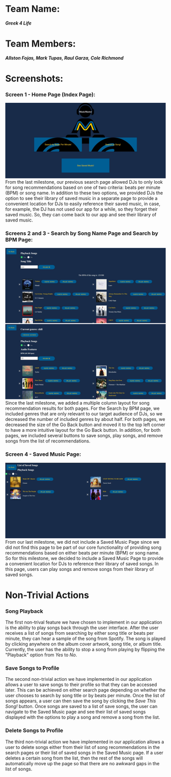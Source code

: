 # Team Name: 
___Greek 4 Life___

# Team Members: 
___Allston Fojas, Mark Tupas, Raul Garza, Cole Richmond___

# Screenshots:
### Screen 1 - Home Page (Index Page):
![Screenshot](/milestone4_pics/index.JPG)
From the last milestone, our previous search page allowed DJs to only look for song recommendations based on one of two criteria: beats per minute (BPM) or song name. In addition to these two options, we provided DJs the option to see their library of saved music in a separate page to provide a convenient location for DJs to easily reference their saved music, in case, for example, the DJ has not used our app for a while, so they forget their saved music. So, they can come back to our app and see their library of saved music.

### Screens 2 and 3 - Search by Song Name Page and Search by BPM Page:
![Screenshot](/milestone4_pics/search_by_song.JPG)
![Screenshot](/milestone4_pics/search_by_bpm.JPG)
Since the last milestone, we added a multiple column layout for song recommendation results for both pages. For the Search by BPM page, we included genres that are only relevant to our target audience of DJs, so we decreased the number of included genres by about half. For both pages, we decreased the size of the Go Back button and moved it to the top left corner to have a more intuitive layout for the Go Back button. In addition, for both pages, we included several buttons to save songs, play songs, and remove songs from the list of recommendations.

### Screen 4 - Saved Music Page:
![Screenshot](/milestone4_pics/saved_music.JPG)
From our last milestone, we did not include a Saved Music Page since we did not find this page to be part of our core functionality of providing song recommendations based on either beats per minute (BPM) or song name. So for this milestone, we decided to include a Saved Music Page to provide a convenient location for DJs to reference their library of saved songs. In this page, users can play songs and remove songs from their library of saved songs.

# Non-Trivial Actions

### Song Playback

The first non-trival feature we have chosen to implement in our application is the ability to play songs back through the user interface. After the user receives a list of songs from searching by either song title or beats per minute, they can hear a sample of the song from Spotify. The song is played by clicking anywhere on the album cover artwork, song title, or album title. Currently, the user has the ability to stop a song from playing by flipping the "Playback" option from *Yes* to *No*.

### Save Songs to Profile

The second non-trivial action we have implemented in our application allows a user to save songs to their profile so that they can be accessed later. This can be achieved on either search page depending on whether the user chooses to search by song title or by beats per minute. Once the list of songs appears, a user can then save the song by clicking the *Save This Song!* button. Once songs are saved to a list of save songs, the user can navigate to the Saved Music page and see their list of saved songs displayed with the options to play a song and remove a song from the list.

### Delete Songs to Profile

The third non-trivial action we have implemented in our application allows a user to delete songs either from their list of song recommendations in the search pages or their list of saved songs in the Saved Music page. If a user deletes a certain song from the list, then the rest of the songs will automatically move up the page so that there are no awkward gaps in the list of songs.
